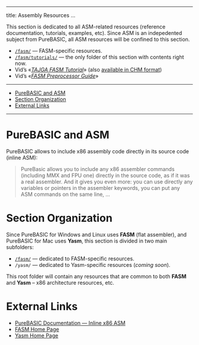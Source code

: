 
---
title: Assembly Resources
...

This section is dedicated to all ASM-related resources (reference documentation, tutorials, examples, etc). Since ASM is an indepedented subject from PureBASIC, all ASM resources will be confined to this section.

-   [`/fasm/`](./fasm/index.html) — FASM-specific resources.
-   [`/fasm/tutorials/`](./fasm/tutorials/index.html) — the only folder of this section with contents right now.
-   Vid’s «[*TAJGA FASM Tutorial*](https://cdn.rawgit.com/tajmone/purebasic-archives/1351562/asm/fasm/tutorials/tajga-fasm-tutorial.html)» (also [available in CHM format](./asm/fasm/tutorials/))  
-   Vid’s «[*FASM Preprocessor Guide*](https://cdn.rawgit.com/tajmone/purebasic-archives/1351562/asm/fasm/tutorials/fasm-preprocessor-guide.html)»

------------------------------------------------------------------------

<!-- #toc -->
-   [PureBASIC and ASM](#purebasic-and-asm)
-   [Section Organization](#section-organization)
-   [External Links](#external-links)

<!-- /toc -->

------------------------------------------------------------------------

PureBASIC and ASM
=================

PureBASIC allows to include x86 assembly code directly in its source code (inline ASM):

> PureBasic allows you to include any x86 assembler commands (including MMX and FPU one) directly in the source code, as if it was a real assembler. And it gives you even more: you can use directly any variables or pointers in the assembler keywords, you can put any ASM commands on the same line, …

Section Organization
====================

Since PureBASIC for Windows and Linux uses **FASM** (flat assembler), and PureBASIC for Mac uses **Yasm**, this section is divided in two main subfolders:

-   [`/fasm/`](./fasm/index.html) — dedicated to FASM-specific resources.
-   `/yasm/` — dedicated to Yasm-specific resources (*coming soon*).

This root folder will contain any resources that are common to both **FASM** and **Yasm** – x86 architecture resources, etc.

External Links
==============

-   [PureBASIC Documentation — Inline x86 ASM](http://www.purebasic.com/documentation/reference/inlinedasm.html)
-   [FASM Home Page](https://flatassembler.net/)
-   [Yasm Home Page](http://yasm.tortall.net/)

